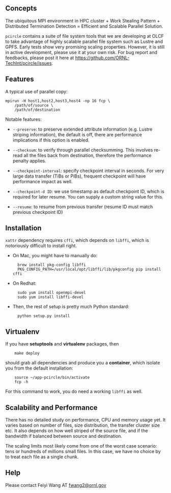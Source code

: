 ## Concepts

The ubiquitous MPI environment in HPC cluster + Work Stealing Pattern +
Distributed Termination Detection = Efficient and Scalable Parallel Solution.

`pcircle` contains a suite of file system tools that we are
developing at OLCF to take advantage of highly scalable parallel file system
such as Lustre and GPFS. Early tests show very promising scaling properties. However,
it is still in active development, please use it at your own risk. For bug report and feedbacks, 
please post it here at https://github.com/ORNL-TechInt/pcircle/issues. 


## Features

A typical use of parallel copy:

    mpirun -H host1,host2,host3,host4 -np 16 fcp \
        /path/of/source \
        /path/of/destination

Notable features:

- `--preserve`: to preserve extended attribute information (e.g. Lustre
  striping information), the default is off, there are performance
  implications if this option is enabled.

- `--checksum`: to verify through parallel checksumming. This
  involves re-read all the files back from destination, therefore the
  performance penalty applies.

- `--checkpoint-interval`: specify checkpoint interval in seconds. For very
  large data transfer (TiBs or PiBs), frequent checkpoint will have
  performance impact as well.


- `--checkpoint-d ID`: we use timestamp as default checkpoint ID, which is
  required for later resume. You can supply a custom string value for this.

- `--resume`: to resume from previous transfer (resume ID must match previous
  checkpoint ID)



## Installation

`xattr` dependency requires `cffi`, which depends on `libffi`, which is
notoriously difficult to install right.

- On Mac, you might have to manually do:

        brew install pkg-config libffi
        PKG_CONFIG_PATH=/usr/local/opt/libffi/lib/pkgconfig pip install cffi

- On Redhat:

        sudo yum install openmpi-devel
        sudo yum install libffi-devel
      
- Then, the rest of setup is pretty much Python standard:

        python setup.py install


## Virtualenv

If you have **setuptools** and **virtualenv** packages, then

        make deploy

should grab all dependencies and produce you a **container**, which isolate you from the default
installation:

        source ~/app-pcircle/bin/activate
        fcp -h

For this command to work, you do need a working `libffi` as well.
        

## Scalability and Performance

There has no detailed study on performance, CPU and memory usage yet. It
varies based on number of files, size distribution, the transfer cluster size
etc. It also depends on how well striped of the source file, and if the
bandwidth if balanced between source and destination. 

The scaling limits most likely come from one of the worst case scenario:
tens or hundreds of millions small files. In this case, we have no choice by
to treat each file as a single chunk. 




## Help

Please contact Feiyi Wang AT fwang2@ornl.gov

